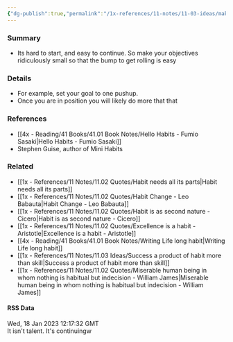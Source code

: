 ```yaml
---
{"dg-publish":true,"permalink":"/1x-references/11-notes/11-03-ideas/make-your-habits-ridiculously-small/","title":"Make your habits ridiculously small","dgShowBacklinks":false}
---
```



### Summary
- Its hard to start, and easy to continue. So make your objectives ridiculously small so that the bump to get rolling is easy

### Details
- For example, set your goal to one pushup.
- Once you are in position you will likely do more that that

### References
- [[4x - Reading/41 Books/41.01 Book Notes/Hello Habits - Fumio Sasaki\|Hello Habits - Fumio Sasaki]]
- Stephen Guise, author of Mini Habits

### Related
- [[1x - References/11 Notes/11.02 Quotes/Habit needs all its parts\|Habit needs all its parts]]
- [[1x - References/11 Notes/11.02 Quotes/Habit Change - Leo Babauta\|Habit Change - Leo Babauta]]
- [[1x - References/11 Notes/11.02 Quotes/Habit is as second nature - Cicero\|Habit is as second nature - Cicero]]
- [[1x - References/11 Notes/11.02 Quotes/Excellence is a habit - Aristotle\|Excellence is a habit - Aristotle]]
- [[4x - Reading/41 Books/41.01 Book Notes/Writing Life long habit\|Writing Life long habit]]
- [[1x - References/11 Notes/11.03 Ideas/Success a product of habit more than skill\|Success a product of habit more than skill]]
- [[1x - References/11 Notes/11.02 Quotes/Miserable human being in whom nothing is habitual but indecision - William James\|Miserable human being in whom nothing is habitual but indecision - William James]]

#### RSS Data
<div class='date'>
Wed, 18 Jan 2023 12:17:32 GMT
</div>
<div class='description'>
It isn't talent. It's continuingw
</div>
